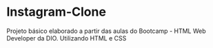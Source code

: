 # Instagram-Clone
Projeto básico elaborado a partir das aulas do Bootcamp - HTML Web Developer da DIO.
Utilizando HTML e CSS

